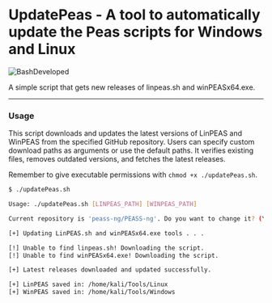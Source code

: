 # UpdatePeas - A tool to automatically update the Peas scripts for Windows and Linux

![BashDeveloped](https://img.shields.io/badge/developed%20in-bash-informational?style=for-the-badge)

A simple script that gets new releases of linpeas.sh and winPEASx64.exe.

___

### Usage

This script downloads and updates the latest versions of LinPEAS and WinPEAS from the specified GitHub repository. Users can specify custom download paths as arguments or use the default paths. It verifies existing files, removes outdated versions, and fetches the latest releases.

Remember to give executable permissions with `chmod +x ./updatePeas.sh`.

```bash
$ ./updatePeas.sh                                                 

Usage: ./updatePeas.sh [LINPEAS_PATH] [WINPEAS_PATH]

Current repository is 'peass-ng/PEASS-ng'. Do you want to change it? (Y/y): N

[+] Updating LinPEAS.sh and winPEASx64.exe tools . . .

[!] Unable to find linpeas.sh! Downloading the script.
[!] Unable to find winPEASx64.exe! Downloading the script.

[+] Latest releases downloaded and updated successfully.

[+] LinPEAS saved in: /home/kali/Tools/Linux
[+] WinPEAS saved in: /home/kali/Tools/Windows
```
